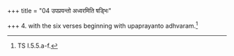 +++
title = "04 उपप्रयन्तो अध्वरमिति षड्भिः"

+++
4. with the six verses beginning with upaprayanto adhvaram.[^1]  

[^1]: TS I.5.5.a-f.  
